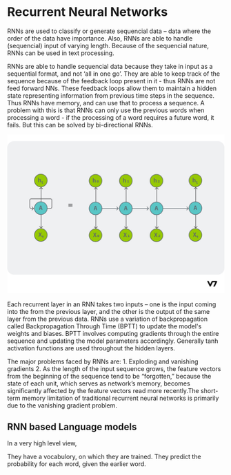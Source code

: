 # Recurrent Neural Networks
RNNs are used to classify or generate sequencial data – data where the order of the data have importance. Also, RNNs are able to handle (sequencial) input of varying length. Because of the sequencial nature, RNNs can be used in text processing.

RNNs are able to handle sequencial data because they take in input as a sequential format, and not ‘all in one go’. They are able to keep track of the sequence because of the feedback loop present in it - thus RNNs are not feed forward NNs. These feedback loops allow them to maintain a hidden state representing information from previous time steps in the sequence. Thus RNNs have memory, and can use that to process a sequence. 
A problem with this is that RNNs can only use the previous words when processing a word - if the processing of a word requires a future word, it fails. But this can be solved by bi-directional RNNs.

![Alt text](image-10.png)

Each recurrent layer in an RNN takes two inputs – one is the input coming into the from the previous layer, and the other is the output of the same layer from the previous data. RNNs use a variation of backpropagation called Backpropagation Through Time (BPTT) to update the model's weights and biases. BPTT involves computing gradients through the entire sequence and updating the model parameters accordingly. Generally tanh activation functions are used throughout the hidden layers.

The major problems faced by RNNs are:
    1. Exploding and vanishing gradients
    2. As the length of the input sequence grows, the feature vectors from the beginning of the sequence tend to be “forgotten,” because the state of each unit, which serves as network’s memory, becomes significantly affected by the feature vectors read more recently.The short-term memory limitation of traditional recurrent neural networks is primarily due to the vanishing gradient problem.

## RNN based Language models

In a very high level view, 

They have a vocabulory, on which they are trained. They predict the probability for each word, given the earlier word. 